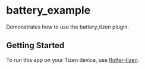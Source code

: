 # battery_example

Demonstrates how to use the battery_tizen plugin.

## Getting Started

To run this app on your Tizen device, use [flutter-tizen](https://github.com/flutter-tizen/flutter-tizen).
